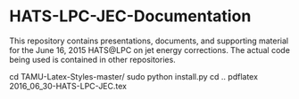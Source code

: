 # HATS-LPC-JEC-Documentation
This repository contains presentations, documents, and supporting material for the June 16, 2015 HATS@LPC on jet energy corrections. The actual code being used is contained in other repositories.

cd TAMU-Latex-Styles-master/
sudo python install.py
cd ..
pdflatex 2016_06_30-HATS-LPC-JEC.tex
